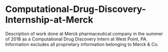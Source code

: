 # Computational-Drug-Discovery-Internship-at-Merck
Description of work done at Merck pharmaceutical company in the summer of 2018 as a Computational Drug Discovery Intern at West Point, PA. Information excludes all proprietary information belonging to Merck &amp; Co. 
